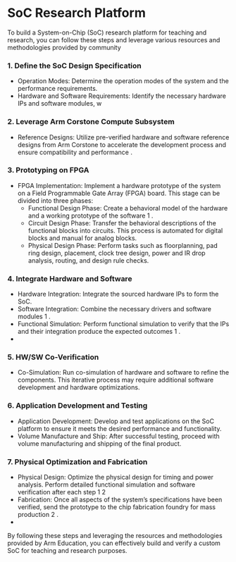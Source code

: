 # SoC Research Platform
To build a System-on-Chip (SoC) research platform for teaching and research, you can follow these steps and leverage various resources and methodologies provided by community
 
### 1. Define the SoC Design Specification
  * Operation Modes: Determine the operation modes of the system and the performance requirements.
  * Hardware and Software Requirements: Identify the necessary hardware IPs and software modules, w 

### 2. Leverage Arm Corstone Compute Subsystem
  * Reference Designs: Utilize pre-verified hardware and software reference designs from Arm Corstone to accelerate the development process and ensure compatibility and performance .
    
### 3. Prototyping on FPGA
  * FPGA Implementation: Implement a hardware prototype of the system on a Field Programmable Gate Array (FPGA) board. This stage can be divided into three phases:
    * Functional Design Phase: Create a behavioral model of the hardware and a working prototype of the software 1 .
    * Circuit Design Phase: Transfer the behavioral descriptions of the functional blocks into circuits. This process is automated for digital blocks and manual for analog blocks.
    * Physical Design Phase: Perform tasks such as floorplanning, pad ring design, placement, clock tree design, power and IR drop analysis, routing, and design rule checks.

### 4. Integrate Hardware and Software
  * Hardware Integration: Integrate the sourced hardware IPs to form the SoC.
  * Software Integration: Combine the necessary drivers and software modules 1 .
  * Functional Simulation: Perform functional simulation to verify that the IPs and their integration produce the expected outcomes 1 .
  * 
### 5. HW/SW Co-Verification
  * Co-Simulation: Run co-simulation of hardware and software to refine the components. This iterative process may require additional software development and hardware optimizations.

### 6. Application Development and Testing
  * Application Development: Develop and test applications on the SoC platform to ensure it meets the desired performance and functionality.
  * Volume Manufacture and Ship: After successful testing, proceed with volume manufacturing and shipping of the final product.

### 7. Physical Optimization and Fabrication
  * Physical Design: Optimize the physical design for timing and power analysis. Perform detailed functional simulation and software verification after each step 1 2
  * Fabrication: Once all aspects of the system’s specifications have been verified, send the prototype to the chip fabrication foundry for mass production 2 .
  * 
By following these steps and leveraging the resources and methodologies provided by Arm Education, you can effectively build and verify a custom SoC for teaching and research purposes.



